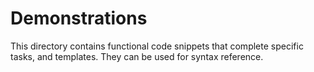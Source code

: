 # Demonstrations

This directory contains functional code snippets that complete specific tasks, and templates.  They can be used for syntax reference.
